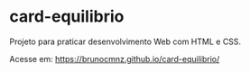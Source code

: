 # card-equilibrio
Projeto para praticar desenvolvimento Web com HTML e CSS.

Acesse em: https://brunocmnz.github.io/card-equilibrio/
